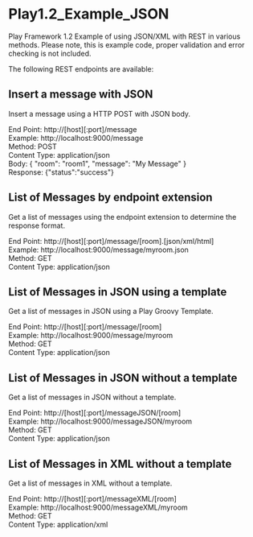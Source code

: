 Play1.2_Example_JSON
====================

Play Framework 1.2 Example of using JSON/XML with REST in various methods.
Please note, this is example code, proper validation and error checking is not included.


The following REST endpoints are available:

Insert a message with JSON
--------------------------
Insert a message using a HTTP POST with JSON body.

End Point: http://[host][:port]/message  
Example: http://localhost:9000/message  
Method: POST  
Content Type: application/json  
Body: { "room": "room1", "message": "My Message" }  
Response: {"status":"success"}


List of Messages by endpoint extension
--------------------------------------
Get a list of messages using the endpoint extension to determine the response format.

End Point: http://[host][:port]/message/[room].[json/xml/html]  
Example: http://localhost:9000/message/myroom.json  
Method: GET  
Content Type: application/json  


List of Messages in JSON using a template
-----------------------------------------
Get a list of messages in JSON using a Play Groovy Template.

End Point: http://[host][:port]/message/[room]  
Example: http://localhost:9000/message/myroom  
Method: GET  
Content Type: application/json  


List of Messages in JSON without a template
-------------------------------------------
Get a list of messages in JSON without a template.

End Point: http://[host][:port]/messageJSON/[room]  
Example: http://localhost:9000/messageJSON/myroom  
Method: GET  
Content Type: application/json  


List of Messages in XML without a template
-------------------------------------------
Get a list of messages in XML without a template.

End Point: http://[host][:port]/messageXML/[room]  
Example: http://localhost:9000/messageXML/myroom  
Method: GET  
Content Type: application/xml  



